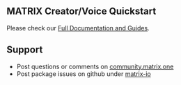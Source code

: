 ## MATRIX Creator/Voice Quickstart

Please check our [Full Documentation and Guides](https://creator.matrix.one/#!/develop/start).

## Support
* Post questions or comments on [community.matrix.one](http://community.matrix.one/)
* Post package issues on github under [matrix-io](https://github.com/matrix-io)
